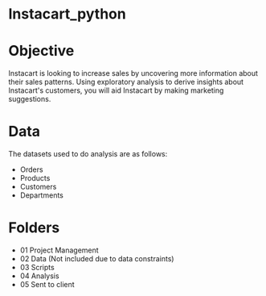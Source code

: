 # Instacart_python
# Objective
Instacart is looking to increase sales by uncovering more information about their sales patterns.
Using exploratory analysis to derive insights about Instacart's customers, you will aid Instacart by making marketing suggestions.

# Data
The datasets used to do analysis are as follows:
- Orders
- Products
- Customers
- Departments

# Folders
- 01 Project Management
- 02 Data (Not included due to data constraints)
- 03 Scripts
- 04 Analysis
- 05 Sent to client
